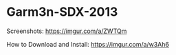 # Garm3n-SDX-2013
Screenshots: https://imgur.com/a/ZWTQm

How to Download and Install: https://imgur.com/a/w3Ah6
